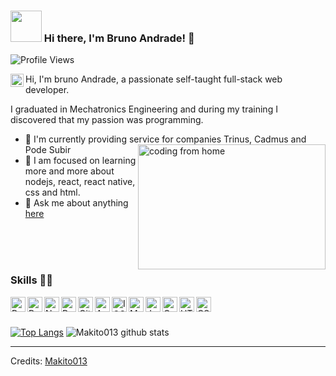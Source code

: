 ### <img src="https://i.pinimg.com/originals/00/4b/17/004b173f6e3d6843df10114e087f30a8.gif" width="50" height="50" /> Hi there, I'm Bruno Andrade! 👋
![Profile Views](https://hits.seeyoufarm.com/api/count/incr/badge.svg?url=https://github.com/makito013/&title=Profile%20Views)


<a href="https://discord.gg/zDrqY5yG">
  <img align="left" alt="Bruno Andrade" width="21px" src="https://raw.githubusercontent.com/anuraghazra/anuraghazra/master/assets/discord-round.svg" />
</a>

Hi, I'm bruno Andrade, a passionate self-taught full-stack web developer.

I graduated in Mechatronics Engineering and during my training I discovered that my passion was programming.

- 🔭 I'm currently providing service for companies Trinus, Cadmus and Pode Subir <img align="right" alt="coding from home" src= "https://camo.githubusercontent.com/410dd0b1b800cd1e13965237beee2a32474be978/68747470733a2f2f6d656469612e67697068792e636f6d2f6d656469612f4d3967624264396e6244724f5475314d71782f67697068792e676966" height = 200 width = 300/>
- 🌱 I am focused on learning more and more about nodejs, react, react native, css and html.
- 💬 Ask me about anything [here](https://github.com/makito013/makito013/issues)
<br>
<br>
<br>

### Skills 👨‍💻

<img align="left" alt="Python" width="24px" src="https://cdn-icons-png.flaticon.com/512/1822/1822899.png" />
<img align="left" alt="React" width="24px" src="https://cdn-icons-png.flaticon.com/512/919/919851.png" />
<img align="left" alt="NodeJs" width="24px" src="https://cdn-icons-png.flaticon.com/512/919/919825.png" />
<img align="left" alt="PostgreSql" width="24px" src="https://user-images.githubusercontent.com/24623425/36042969-f87531d4-0d8a-11e8-9dee-e87ab8c6a9e3.png" />
<img align="left" alt="GitHub" width="24px" src="https://cdn-icons-png.flaticon.com/512/733/733553.png" />
<img align="left" alt="Android" width="24px" src="https://cdn-icons-png.flaticon.com/512/270/270780.png" />
<img align="left" alt="IOS" width="24px" src="https://cdn-icons-png.flaticon.com/512/882/882704.png" />
<img align="left" alt="MySQL" width="24px" src="https://icons-for-free.com/iconfiles/png/512/development+logo+mysql+icon-1320184807686758112.png" />
<img align="left" alt="JavaScript" width="24px" src="https://icon-library.com/images/javascript-icon-png/javascript-icon-png-23.jpg" />
<img align="left" alt="C++" width="24px" src="https://user-images.githubusercontent.com/42747200/46140125-da084900-c26d-11e8-8ea7-c45ae6306309.png" />
<img align="left" alt="HTML" width="24px" src="https://cdn.icon-icons.com/icons2/2107/PNG/512/file_type_html_icon_130541.png" />
<img align="left" alt="CSS" width="24px" src="https://cdn.icon-icons.com/icons2/2107/PNG/512/file_type_css_icon_130661.png" />
<br>
<br>

[![Top Langs](https://github-readme-stats.vercel.app/api/top-langs/?username=makito013&layout=compact&theme=highcontrast)](https://github.com/makito013/)
![Makito013 github stats](https://github-readme-stats.vercel.app/api?username=Makito013&count_private=true&show_icons=true&theme=highcontrast)

-----
Credits: [Makito013](https://github.com/makito013)
